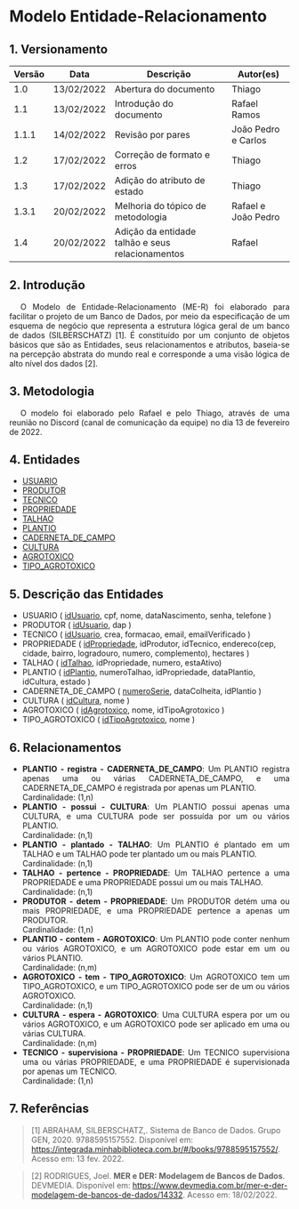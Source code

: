 # Modelo Entidade-Relacionamento

## 1. Versionamento

| Versão | Data       | Descrição                                        | Autor(es)           |
| ------ | ---------- | ------------------------------------------------ | ------------------- |
| 1.0    | 13/02/2022 | Abertura do documento                            | Thiago              |
| 1.1    | 13/02/2022 | Introdução do documento                          | Rafael Ramos        |
| 1.1.1  | 14/02/2022 | Revisão por pares                                | João Pedro e Carlos |
| 1.2    | 17/02/2022 | Correção de formato e erros                      | Thiago              |
| 1.3    | 17/02/2022 | Adição do atributo de estado                     | Thiago              |
| 1.3.1  | 20/02/2022 | Melhoria do tópico de metodologia                | Rafael e João Pedro |
| 1.4    | 20/02/2022 | Adição da entidade talhão e seus relacionamentos | Rafael              |

## 2. Introdução

<p align="justify" style="text-indent: 20px">O Modelo de Entidade-Relacionamento (ME-R) foi elaborado para facilitar o projeto de um Banco de Dados, por meio da especificação de um esquema de negócio que representa a estrutura lógica geral de um banco de dados (SILBERSCHATZ) [1]. É constituído por um conjunto de objetos básicos que são as Entidades, seus relacionamentos e atributos, baseia-se na percepção abstrata do mundo real e corresponde a uma visão lógica de alto nível dos dados [2]. </p>

## 3. Metodologia

<p align="justify" style="text-indent: 20px">O modelo foi elaborado pelo Rafael e pelo Thiago, através de uma reunião no Discord (canal de comunicação da equipe) no dia 13 de fevereiro de 2022.</p>

## 4. Entidades

- [USUARIO](../../../requisitos/modelagem/lexicos#usuario)
- [PRODUTOR](../../../requisitos/modelagem/lexicos#produtor)
- [TECNICO](../../../requisitos/modelagem/lexicos#tecnico)
- [PROPRIEDADE](../../../requisitos/modelagem/lexicos#propriedade)
- [TALHAO](../../../requisitos/modelagem/lexicos#talhao)
- [PLANTIO](../../../requisitos/modelagem/lexicos#plantio)
- [CADERNETA_DE_CAMPO](../../../requisitos/modelagem/lexicos#cardeneta_de_campo)
- [CULTURA](../../../requisitos/modelagem/lexicos#cultura)
- [AGROTOXICO](../../../requisitos/modelagem/lexicos#agrotoxico)
- [TIPO_AGROTOXICO](../../../requisitos/modelagem/lexicos#tipo_agrotoxico)

## 5. Descrição das Entidades

- USUARIO ( <span style="text-decoration: underline;">idUsuario</span>, cpf, nome, dataNascimento, senha, telefone )
- PRODUTOR ( <span style="text-decoration: underline;">idUsuario</span>, dap )
- TECNICO ( <span style="text-decoration: underline;">idUsuario</span>, crea, formacao, email, emailVerificado )
- PROPRIEDADE ( <span style="text-decoration: underline;">idPropriedade</span>, idProdutor, idTecnico, endereco(cep, cidade, bairro, logradouro, numero, complemento), hectares )
- TALHAO ( <span style="text-decoration: underline;">idTalhao</span>, idPropriedade, numero, estaAtivo)
- PLANTIO ( <span style="text-decoration: underline;">idPlantio</span>, numeroTalhao, idPropriedade, dataPlantio, idCultura, estado )
- CADERNETA_DE_CAMPO ( <span style="text-decoration: underline;">numeroSerie</span>, dataColheita, idPlantio )
- CULTURA ( <span style="text-decoration: underline;">idCultura</span>, nome )
- AGROTOXICO ( <span style="text-decoration: underline;">idAgrotoxico</span>, nome, idTipoAgrotoxico )
- TIPO_AGROTOXICO ( <span style="text-decoration: underline;">idTipoAgrotoxico</span>, nome )

## 6. Relacionamentos

<ul>
<li align="justify"><b>PLANTIO - registra - CADERNETA_DE_CAMPO</b>: Um PLANTIO registra apenas uma ou várias CADERNETA_DE_CAMPO, e uma CADERNETA_DE_CAMPO é registrada por apenas um PLANTIO. <br/>Cardinalidade: (1,n)</li>

<li align="justify"><b>PLANTIO - possui - CULTURA</b>: Um PLANTIO possui apenas uma CULTURA, e uma CULTURA pode ser
  possuída por um ou vários PLANTIO. <br/>Cardinalidade: (n,1)</li>

<li align="justify"><b>PLANTIO - plantado - TALHAO</b>: Um PLANTIO é plantado em um TALHAO e um TALHAO 
  pode ter plantado um ou mais PLANTIO. <br/>Cardinalidade: (n,1)</li>

<li align="justify"><b>TALHAO - pertence - PROPRIEDADE</b>: Um TALHAO pertence a uma PROPRIEDADE e uma PROPRIEDADE
  possui um ou mais TALHAO. <br/>Cardinalidade: (n,1)</li>

<li align="justify"><b>PRODUTOR - detem - PROPRIEDADE</b>: Um PRODUTOR detém uma ou mais PROPRIEDADE, e uma
  PROPRIEDADE pertence a apenas um PRODUTOR. <br/>Cardinalidade: (1,n)</li>

<li align="justify"><b>PLANTIO - contem - AGROTOXICO</b>: Um PLANTIO pode conter nenhum ou vários AGROTOXICO, e um
  AGROTOXICO pode estar em um ou vários PLANTIO. <br/>Cardinalidade: (n,m)</li>

<li align="justify"><b>AGROTOXICO - tem - TIPO_AGROTOXICO</b>: Um AGROTOXICO tem um TIPO_AGROTOXICO, e um
  TIPO_AGROTOXICO pode ser de um ou vários AGROTOXICO. <br/>Cardinalidade: (n,1)</li>

<li align="justify"><b>CULTURA - espera - AGROTOXICO</b>: Uma CULTURA espera por um ou vários AGROTOXICO, e um
  AGROTOXICO pode ser aplicado em uma ou várias CULTURA. <br/>Cardinalidade: (n,m)</li>

<li align="justify"><b>TECNICO - supervisiona - PROPRIEDADE</b>: Um TECNICO supervisiona uma ou várias PROPRIEDADE, e uma
  PROPRIEDADE é supervisionada por apenas um TECNICO. <br/>Cardinalidade: (1,n)</li>
</ul>

## 7. Referências

> [1] ABRAHAM, SILBERSCHATZ,. Sistema de Banco de Dados. Grupo GEN, 2020. 9788595157552. Disponível em: <a href="https://integrada.minhabiblioteca.com.br/#/books/9788595157552/" target="_blanck"> https://integrada.minhabiblioteca.com.br/#/books/9788595157552/</a>. Acesso em: 13 fev. 2022.

> [2] RODRIGUES, Joel. **MER e DER: Modelagem de Bancos de Dados**. DEVMEDIA. Disponível em: <a href="https://www.devmedia.com.br/mer-e-der-modelagem-de-bancos-de-dados/14332" target="_blanck">https://www.devmedia.com.br/mer-e-der-modelagem-de-bancos-de-dados/14332</a>. Acesso em: 18/02/2022.
